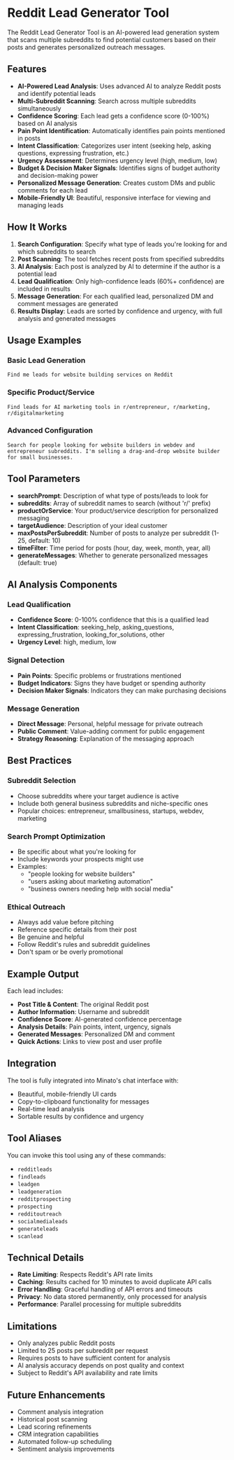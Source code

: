 # Reddit Lead Generator Tool

The Reddit Lead Generator Tool is an AI-powered lead generation system that scans multiple subreddits to find potential customers based on their posts and generates personalized outreach messages.

## Features

- **AI-Powered Lead Analysis**: Uses advanced AI to analyze Reddit posts and identify potential leads
- **Multi-Subreddit Scanning**: Search across multiple subreddits simultaneously
- **Confidence Scoring**: Each lead gets a confidence score (0-100%) based on AI analysis
- **Pain Point Identification**: Automatically identifies pain points mentioned in posts
- **Intent Classification**: Categorizes user intent (seeking help, asking questions, expressing frustration, etc.)
- **Urgency Assessment**: Determines urgency level (high, medium, low)
- **Budget & Decision Maker Signals**: Identifies signs of budget authority and decision-making power
- **Personalized Message Generation**: Creates custom DMs and public comments for each lead
- **Mobile-Friendly UI**: Beautiful, responsive interface for viewing and managing leads

## How It Works

1. **Search Configuration**: Specify what type of leads you're looking for and which subreddits to search
2. **Post Scanning**: The tool fetches recent posts from specified subreddits
3. **AI Analysis**: Each post is analyzed by AI to determine if the author is a potential lead
4. **Lead Qualification**: Only high-confidence leads (60%+ confidence) are included in results
5. **Message Generation**: For each qualified lead, personalized DM and comment messages are generated
6. **Results Display**: Leads are sorted by confidence and urgency, with full analysis and generated messages

## Usage Examples

### Basic Lead Generation
```
Find me leads for website building services on Reddit
```

### Specific Product/Service
```
Find leads for AI marketing tools in r/entrepreneur, r/marketing, r/digitalmarketing
```

### Advanced Configuration
```
Search for people looking for website builders in webdev and entrepreneur subreddits. I'm selling a drag-and-drop website builder for small businesses.
```

## Tool Parameters

- **searchPrompt**: Description of what type of posts/leads to look for
- **subreddits**: Array of subreddit names to search (without 'r/' prefix)
- **productOrService**: Your product/service description for personalized messaging
- **targetAudience**: Description of your ideal customer
- **maxPostsPerSubreddit**: Number of posts to analyze per subreddit (1-25, default: 10)
- **timeFilter**: Time period for posts (hour, day, week, month, year, all)
- **generateMessages**: Whether to generate personalized messages (default: true)

## AI Analysis Components

### Lead Qualification
- **Confidence Score**: 0-100% confidence that this is a qualified lead
- **Intent Classification**: seeking_help, asking_questions, expressing_frustration, looking_for_solutions, other
- **Urgency Level**: high, medium, low

### Signal Detection
- **Pain Points**: Specific problems or frustrations mentioned
- **Budget Indicators**: Signs they have budget or spending authority
- **Decision Maker Signals**: Indicators they can make purchasing decisions

### Message Generation
- **Direct Message**: Personal, helpful message for private outreach
- **Public Comment**: Value-adding comment for public engagement
- **Strategy Reasoning**: Explanation of the messaging approach

## Best Practices

### Subreddit Selection
- Choose subreddits where your target audience is active
- Include both general business subreddits and niche-specific ones
- Popular choices: entrepreneur, smallbusiness, startups, webdev, marketing

### Search Prompt Optimization
- Be specific about what you're looking for
- Include keywords your prospects might use
- Examples:
  - "people looking for website builders"
  - "users asking about marketing automation"
  - "business owners needing help with social media"

### Ethical Outreach
- Always add value before pitching
- Reference specific details from their post
- Be genuine and helpful
- Follow Reddit's rules and subreddit guidelines
- Don't spam or be overly promotional

## Example Output

Each lead includes:
- **Post Title & Content**: The original Reddit post
- **Author Information**: Username and subreddit
- **Confidence Score**: AI-generated confidence percentage
- **Analysis Details**: Pain points, intent, urgency, signals
- **Generated Messages**: Personalized DM and comment
- **Quick Actions**: Links to view post and user profile

## Integration

The tool is fully integrated into Minato's chat interface with:
- Beautiful, mobile-friendly UI cards
- Copy-to-clipboard functionality for messages
- Real-time lead analysis
- Sortable results by confidence and urgency

## Tool Aliases

You can invoke this tool using any of these commands:
- `redditleads`
- `findleads`
- `leadgen`
- `leadgeneration`
- `redditprospecting`
- `prospecting`
- `redditoutreach`
- `socialmedialeads`
- `generateleads`
- `scanlead`

## Technical Details

- **Rate Limiting**: Respects Reddit's API rate limits
- **Caching**: Results cached for 10 minutes to avoid duplicate API calls
- **Error Handling**: Graceful handling of API errors and timeouts
- **Privacy**: No data stored permanently, only processed for analysis
- **Performance**: Parallel processing for multiple subreddits

## Limitations

- Only analyzes public Reddit posts
- Limited to 25 posts per subreddit per request
- Requires posts to have sufficient content for analysis
- AI analysis accuracy depends on post quality and context
- Subject to Reddit's API availability and rate limits

## Future Enhancements

- Comment analysis integration
- Historical post scanning
- Lead scoring refinements
- CRM integration capabilities
- Automated follow-up scheduling
- Sentiment analysis improvements 